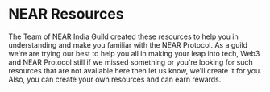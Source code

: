 # NEAR Resources

The Team of NEAR India Guild created these resources to help you in understanding and make you familiar with the NEAR Protocol. As a guild we're are trying our best to help you all in making your leap into tech, Web3 and NEAR Protocol still if we missed something or you're looking for such resources that are not available here then let us know, we'll create it for you. Also, you can create your own resources and can earn rewards.

